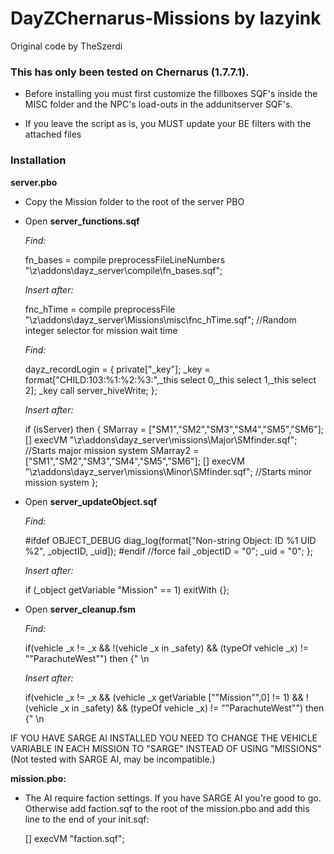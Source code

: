 DayZChernarus-Missions by lazyink
=============
Original code by TheSzerdi

<h3>This has only been tested on Chernarus (1.7.7.1).</h3>  

 * Before installing you must first customize the fillboxes SQF's inside the MISC folder and the NPC's load-outs in the addunitserver SQF's. 
 
 * If you leave the script as is, you MUST update your BE filters with the attached files


<h3>Installation</h3>

<b>server.pbo</b>

 * Copy the Mission folder to the root of the server PBO

 * Open <b>server_functions.sqf</b>

	<i>Find:</i>

    fn_bases = compile preprocessFileLineNumbers "\z\addons\dayz_server\compile\fn_bases.sqf";
	
	<i>Insert after:</i>
	
    fnc_hTime = compile preprocessFile "\z\addons\dayz_server\Missions\misc\fnc_hTime.sqf"; //Random integer selector for mission wait time
	
	<i>Find:</i>
	
    dayz_recordLogin = {
    private["_key"];
    _key = format["CHILD:103:%1:%2:%3:",_this select 0,_this select 1,_this select 2];
    _key call server_hiveWrite;
    };
	
	<i>Insert after:</i>
	
    if (isServer) then { 
    SMarray = ["SM1","SM2","SM3","SM4","SM5","SM6"];
    [] execVM "\z\addons\dayz_server\missions\Major\SMfinder.sqf"; //Starts major mission system
    SMarray2 = ["SM1","SM2","SM3","SM4","SM5","SM6"];
    [] execVM "\z\addons\dayz_server\missions\Minor\SMfinder.sqf"; //Starts minor mission system
    };

 * Open <b>server_updateObject.sqf</b>
	
	<i>Find:</i>
	
    #ifdef OBJECT_DEBUG
    diag_log(format["Non-string Object: ID %1 UID %2", _objectID, _uid]);
    #endif
    //force fail
    _objectID = "0";
    _uid = "0";
    };
	
	<i>Insert after:</i>
	
    if (_object getVariable "Mission" == 1) exitWith {};
	

 * Open <b>server_cleanup.fsm</b>
 
	<i>Find:</i>
 
    if(vehicle _x != _x && !(vehicle _x in _safety) && (typeOf vehicle _x) != ""ParachuteWest"") then {" \n

	<i>Insert after:</i>
	
    if(vehicle _x != _x && (vehicle _x getVariable [""Mission"",0] != 1) && !(vehicle _x in _safety) && (typeOf vehicle _x) != ""ParachuteWest"") then {" \n

	
IF YOU HAVE SARGE AI INSTALLED YOU NEED TO CHANGE THE VEHICLE VARIABLE IN EACH MISSION TO "SARGE" INSTEAD OF USING "MISSIONS" (Not tested with SARGE AI, may be incompatible.)


<b>mission.pbo:</b>

 * The AI require faction settings. If you have SARGE AI you're good to go. Otherwise add faction.sqf to the root of the mission.pbo and add this line to the end of your init.sqf:

    [] execVM "faction.sqf";
	

	

